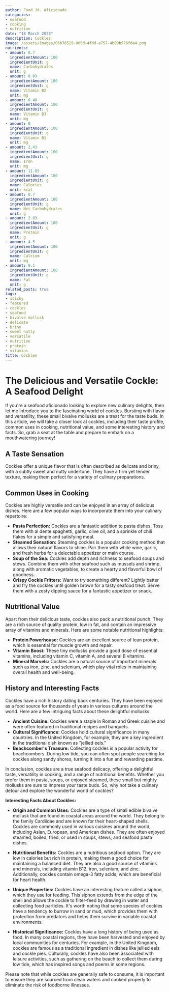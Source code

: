 ```yaml
---
author: Food Jd. Aficionado
categories:
- seafood
- cooking
- nutrition
date: "18 March 2023"
description: Cockles
image: /assets/images/06b76529-005d-4fdd-a757-4b09b576fda4.png
nutrients:
- amount: 0.7
  ingredientAmount: 100
  ingredientUnit: g
  name: Carbohydrates
  unit: g
- amount: 0.03
  ingredientAmount: 100
  ingredientUnit: g
  name: Vitamin B2
  unit: mg
- amount: 0.48
  ingredientAmount: 100
  ingredientUnit: g
  name: Vitamin B3
  unit: mg
- amount: 0
  ingredientAmount: 100
  ingredientUnit: g
  name: Vitamin B1
  unit: mg
- amount: 2.43
  ingredientAmount: 100
  ingredientUnit: g
  name: Iron
  unit: mg
- amount: 11.85
  ingredientAmount: 100
  ingredientUnit: g
  name: Calories
  unit: kcal
- amount: 0.7
  ingredientAmount: 100
  ingredientUnit: g
  name: Net Carbohydrates
  unit: g
- amount: 2.03
  ingredientAmount: 100
  ingredientUnit: g
  name: Protein
  unit: g
- amount: 4.5
  ingredientAmount: 100
  ingredientUnit: g
  name: Calcium
  unit: mg
- amount: 0.1
  ingredientAmount: 100
  ingredientUnit: g
  name: Fat
  unit: g
related_posts: true
tags:
- sticky
- featured
- cockles
- seafood
- bivalve mollusk
- delicate
- briny
- sweet nutty
- versatile
- nutrition
- protein
- vitamins
title: Cockles
---
```

# The Delicious and Versatile Cockle: A Seafood Delight



If you're a seafood aficionado looking to explore new culinary delights, then let me introduce you to the fascinating world of cockles. Bursting with flavor and versatility, these small bivalve mollusks are a treat for the taste buds. In this article, we will take a closer look at cockles, including their taste profile, common uses in cooking, nutritional value, and some interesting history and facts. So, grab a seat at the table and prepare to embark on a mouthwatering journey!

## A Taste Sensation
Cockles offer a unique flavor that is often described as delicate and briny, with a subtly sweet and nutty undertone. They have a firm yet tender texture, making them perfect for a variety of culinary preparations.

## Common Uses in Cooking
Cockles are highly versatile and can be enjoyed in an array of delicious dishes. Here are a few popular ways to incorporate them into your culinary repertoire:

- **Pasta Perfection:** Cockles are a fantastic addition to pasta dishes. Toss them with al dente spaghetti, garlic, olive oil, and a sprinkle of chili flakes for a simple and satisfying meal.
- **Steamed Sensation:** Steaming cockles is a popular cooking method that allows their natural flavors to shine. Pair them with white wine, garlic, and fresh herbs for a delectable appetizer or main course.
- **Soup of the Sea:** Cockles add depth and richness to seafood soups and stews. Combine them with other seafood such as mussels and shrimp, along with aromatic vegetables, to create a hearty and flavorful bowl of goodness.
- **Crispy Cockle Fritters:** Want to try something different? Lightly batter and fry the cockles until golden brown for a tasty seafood treat. Serve them with a zesty dipping sauce for a fantastic appetizer or snack.

## Nutritional Value
Apart from their delicious taste, cockles also pack a nutritional punch. They are a rich source of quality protein, low in fat, and contain an impressive array of vitamins and minerals. Here are some notable nutritional highlights:

- **Protein Powerhouse:** Cockles are an excellent source of lean protein, which is essential for muscle growth and repair.
- **Vitamin Boost:** These tiny mollusks provide a good dose of essential vitamins, including vitamin C, vitamin A, and several B vitamins.
- **Mineral Marvels:** Cockles are a natural source of important minerals such as iron, zinc, and selenium, which play vital roles in maintaining overall health and well-being.

## History and Interesting Facts
Cockles have a rich history dating back centuries. They have been enjoyed as a food source for thousands of years in various cultures around the world. Here are a few intriguing facts about these delightful mollusks:

- **Ancient Cuisine:** Cockles were a staple in Roman and Greek cuisine and were often featured in traditional recipes and banquets.
- **Cultural Significance:** Cockles hold cultural significance in many countries. In the United Kingdom, for example, they are a key ingredient in the traditional dish known as "jellied eels."
- **Beachcomber's Treasure:** Collecting cockles is a popular activity for beachcombers. During low tide, you can often spot people searching for cockles along sandy shores, turning it into a fun and rewarding pastime.

In conclusion, cockles are a true seafood delicacy, offering a delightful taste, versatility in cooking, and a range of nutritional benefits. Whether you prefer them in pasta, soups, or enjoyed steamed, these small but mighty mollusks are sure to impress your taste buds. So, why not take a culinary detour and explore the wonderful world of cockles?

**Interesting Facts About Cockles:**

- **Origin and Common Uses:** Cockles are a type of small edible bivalve mollusk that are found in coastal areas around the world. They belong to the family Cardiidae and are known for their heart-shaped shells. Cockles are commonly used in various cuisines around the world, including Asian, European, and American dishes. They are often enjoyed steamed, boiled, fried, or used in soups, stews, and seafood pasta dishes.

- **Nutritional Benefits:** Cockles are a nutritious seafood option. They are low in calories but rich in protein, making them a good choice for maintaining a balanced diet. They are also a good source of vitamins and minerals, including vitamin B12, iron, selenium, and zinc. Additionally, cockles contain omega-3 fatty acids, which are beneficial for heart health.

- **Unique Properties:** Cockles have an interesting feature called a siphon, which they use for feeding. This siphon extends from the edge of the shell and allows the cockle to filter-feed by drawing in water and collecting food particles. It's worth noting that some species of cockles have a tendency to burrow in sand or mud, which provides them with protection from predators and helps them survive in variable coastal environments.

- **Historical Significance:** Cockles have a long history of being used as food. In many coastal regions, they have been harvested and enjoyed by local communities for centuries. For example, in the United Kingdom, cockles are famous as a traditional ingredient in dishes like jellied eels and cockle pies. Culturally, cockles have also been associated with leisure activities, such as gathering on the beach to collect them during low tide, which has inspired songs and poems in some regions.

Please note that while cockles are generally safe to consume, it is important to ensure they are sourced from clean waters and cooked properly to eliminate the risk of foodborne illnesses.
